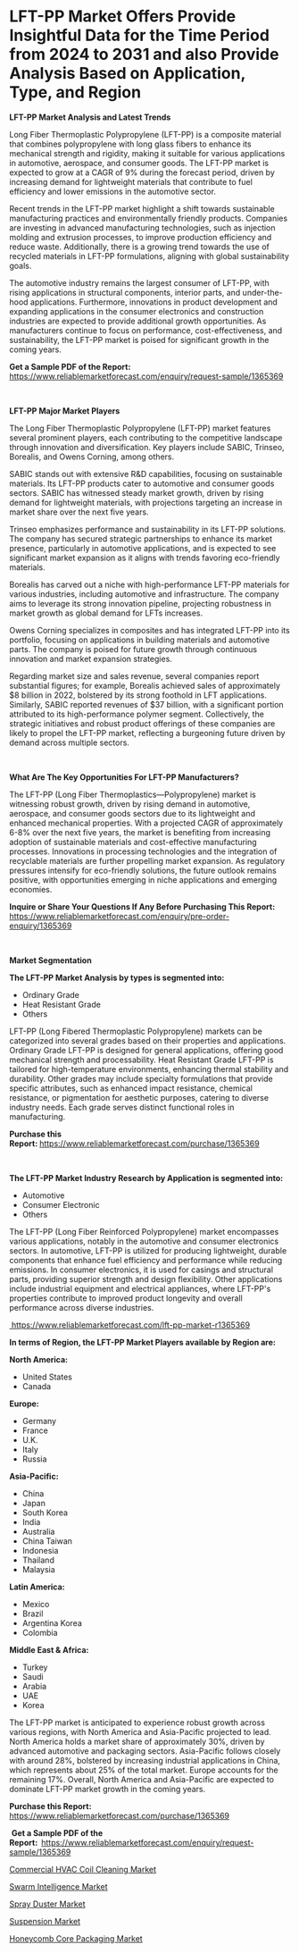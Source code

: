 <p><h1>LFT-PP Market Offers Provide Insightful Data for the Time Period from 2024 to 2031 and also Provide Analysis Based on Application, Type, and Region</h1></p><p><strong>LFT-PP Market Analysis and Latest Trends</strong></p>
<p><p>Long Fiber Thermoplastic Polypropylene (LFT-PP) is a composite material that combines polypropylene with long glass fibers to enhance its mechanical strength and rigidity, making it suitable for various applications in automotive, aerospace, and consumer goods. The LFT-PP market is expected to grow at a CAGR of 9% during the forecast period, driven by increasing demand for lightweight materials that contribute to fuel efficiency and lower emissions in the automotive sector.</p><p>Recent trends in the LFT-PP market highlight a shift towards sustainable manufacturing practices and environmentally friendly products. Companies are investing in advanced manufacturing technologies, such as injection molding and extrusion processes, to improve production efficiency and reduce waste. Additionally, there is a growing trend towards the use of recycled materials in LFT-PP formulations, aligning with global sustainability goals.</p><p>The automotive industry remains the largest consumer of LFT-PP, with rising applications in structural components, interior parts, and under-the-hood applications. Furthermore, innovations in product development and expanding applications in the consumer electronics and construction industries are expected to provide additional growth opportunities. As manufacturers continue to focus on performance, cost-effectiveness, and sustainability, the LFT-PP market is poised for significant growth in the coming years.</p></p>
<p><strong>Get a Sample PDF of the Report:&nbsp;</strong> <a href="https://www.reliablemarketforecast.com/enquiry/request-sample/1365369?utm_campaign=1159&utm_medium=2&utm_source=Github&utm_content=ia&utm_term=17112024&utm_id=lft-pp">https://www.reliablemarketforecast.com/enquiry/request-sample/1365369</a></p>
<p>&nbsp;</p>
<p><strong>LFT-PP Major Market Players</strong></p>
<p><p>The Long Fiber Thermoplastic Polypropylene (LFT-PP) market features several prominent players, each contributing to the competitive landscape through innovation and diversification. Key players include SABIC, Trinseo, Borealis, and Owens Corning, among others. </p><p>SABIC stands out with extensive R&D capabilities, focusing on sustainable materials. Its LFT-PP products cater to automotive and consumer goods sectors. SABIC has witnessed steady market growth, driven by rising demand for lightweight materials, with projections targeting an increase in market share over the next five years.</p><p>Trinseo emphasizes performance and sustainability in its LFT-PP solutions. The company has secured strategic partnerships to enhance its market presence, particularly in automotive applications, and is expected to see significant market expansion as it aligns with trends favoring eco-friendly materials.</p><p>Borealis has carved out a niche with high-performance LFT-PP materials for various industries, including automotive and infrastructure. The company aims to leverage its strong innovation pipeline, projecting robustness in market growth as global demand for LFTs increases.</p><p>Owens Corning specializes in composites and has integrated LFT-PP into its portfolio, focusing on applications in building materials and automotive parts. The company is poised for future growth through continuous innovation and market expansion strategies.</p><p>Regarding market size and sales revenue, several companies report substantial figures; for example, Borealis achieved sales of approximately $8 billion in 2022, bolstered by its strong foothold in LFT applications. Similarly, SABIC reported revenues of $37 billion, with a significant portion attributed to its high-performance polymer segment. Collectively, the strategic initiatives and robust product offerings of these companies are likely to propel the LFT-PP market, reflecting a burgeoning future driven by demand across multiple sectors.</p></p>
<p>&nbsp;</p>
<p><strong>What Are The Key Opportunities For LFT-PP Manufacturers?</strong></p>
<p><p>The LFT-PP (Long Fiber Thermoplastics—Polypropylene) market is witnessing robust growth, driven by rising demand in automotive, aerospace, and consumer goods sectors due to its lightweight and enhanced mechanical properties. With a projected CAGR of approximately 6-8% over the next five years, the market is benefiting from increasing adoption of sustainable materials and cost-effective manufacturing processes. Innovations in processing technologies and the integration of recyclable materials are further propelling market expansion. As regulatory pressures intensify for eco-friendly solutions, the future outlook remains positive, with opportunities emerging in niche applications and emerging economies.</p></p>
<p><strong>Inquire or Share Your Questions If Any Before Purchasing This Report:</strong> <a href="https://www.reliablemarketforecast.com/enquiry/pre-order-enquiry/1365369?utm_campaign=1159&utm_medium=2&utm_source=Github&utm_content=ia&utm_term=17112024&utm_id=lft-pp">https://www.reliablemarketforecast.com/enquiry/pre-order-enquiry/1365369</a></p>
<p>&nbsp;</p>
<p><strong>Market Segmentation</strong></p>
<p><strong>The LFT-PP Market Analysis by types is segmented into:</strong></p>
<p><ul><li>Ordinary Grade</li><li>Heat Resistant Grade</li><li>Others</li></ul></p>
<p><p>LFT-PP (Long Fibered Thermoplastic Polypropylene) markets can be categorized into several grades based on their properties and applications. Ordinary Grade LFT-PP is designed for general applications, offering good mechanical strength and processability. Heat Resistant Grade LFT-PP is tailored for high-temperature environments, enhancing thermal stability and durability. Other grades may include specialty formulations that provide specific attributes, such as enhanced impact resistance, chemical resistance, or pigmentation for aesthetic purposes, catering to diverse industry needs. Each grade serves distinct functional roles in manufacturing.</p></p>
<p><strong>Purchase this Report:&nbsp;</strong><a href="https://www.reliablemarketforecast.com/purchase/1365369?utm_campaign=1159&utm_medium=2&utm_source=Github&utm_content=ia&utm_term=17112024&utm_id=lft-pp">https://www.reliablemarketforecast.com/purchase/1365369</a></p>
<p>&nbsp;</p>
<p><strong>The LFT-PP Market Industry Research by Application is segmented into:</strong></p>
<p><ul><li>Automotive</li><li>Consumer Electronic</li><li>Others</li></ul></p>
<p><p>The LFT-PP (Long Fiber Reinforced Polypropylene) market encompasses various applications, notably in the automotive and consumer electronics sectors. In automotive, LFT-PP is utilized for producing lightweight, durable components that enhance fuel efficiency and performance while reducing emissions. In consumer electronics, it is used for casings and structural parts, providing superior strength and design flexibility. Other applications include industrial equipment and electrical appliances, where LFT-PP's properties contribute to improved product longevity and overall performance across diverse industries.</p></p>
<p><a href="https://www.reliablemarketforecast.com/lft-pp-market-r1365369?utm_campaign=1159&utm_medium=2&utm_source=Github&utm_content=ia&utm_term=17112024&utm_id=lft-pp">&nbsp;https://www.reliablemarketforecast.com/lft-pp-market-r1365369</a></p>
<p><strong>In terms of Region, the LFT-PP Market Players available by Region are:</strong></p>
<p>
    <p> <strong> North America: </strong>
        <ul>
            <li>United States</li>
            <li>Canada</li>
        </ul>
        </p> 
    <p> <strong> Europe: </strong>
        <ul>
            <li>Germany</li>
            <li>France</li>
            <li>U.K.</li>
            <li>Italy</li>
            <li>Russia</li>
        </ul>
        </p> 
    <p> <strong> Asia-Pacific: </strong>
        <ul>
            <li>China</li>
            <li>Japan</li>
            <li>South Korea</li>
            <li>India</li>
            <li>Australia</li>
            <li>China Taiwan</li>
            <li>Indonesia</li>
            <li>Thailand</li>
            <li>Malaysia</li>
        </ul>
        </p> 
    <p> <strong> Latin America: </strong>
        <ul>
            <li>Mexico</li>
            <li>Brazil</li>
            <li>Argentina Korea</li>
            <li>Colombia</li>
        </ul>
        </p> 
    <p> <strong> Middle East & Africa: </strong>
        <ul>
            <li>Turkey</li>
            <li>Saudi</li>
            <li>Arabia</li>
            <li>UAE</li>
            <li>Korea</li>
        </ul>
    </p>
    </p>
<p><p>The LFT-PP market is anticipated to experience robust growth across various regions, with North America and Asia-Pacific projected to lead. North America holds a market share of approximately 30%, driven by advanced automotive and packaging sectors. Asia-Pacific follows closely with around 28%, bolstered by increasing industrial applications in China, which represents about 25% of the total market. Europe accounts for the remaining 17%. Overall, North America and Asia-Pacific are expected to dominate LFT-PP market growth in the coming years.</p></p>
<p><strong>Purchase this Report: </strong><a href="https://www.reliablemarketforecast.com/purchase/1365369?utm_campaign=1159&utm_medium=2&utm_source=Github&utm_content=ia&utm_term=17112024&utm_id=lft-pp">https://www.reliablemarketforecast.com/purchase/1365369</a></p>
<p>&nbsp;<strong>Get a Sample PDF of the Report:&nbsp;&nbsp;</strong><a href="https://www.reliablemarketforecast.com/enquiry/request-sample/1365369?utm_campaign=1159&utm_medium=2&utm_source=Github&utm_content=ia&utm_term=17112024&utm_id=lft-pp">https://www.reliablemarketforecast.com/enquiry/request-sample/1365369</a></p>
<p><strong></strong></p>
<p><p><a href="https://www.linkedin.com/pulse/commercial-hvac-coil-cleaning-market-revolution-size-share-6idaf?utm_campaign=1159&utm_medium=2&utm_source=Github&utm_content=ia&utm_term=17112024&utm_id=lft-pp">Commercial HVAC Coil Cleaning Market</a></p><p><a href="https://issuu.com/reportprime-2/docs/swarm-intelligence-market-size-2030_a5896c128ef773?utm_campaign=1159&utm_medium=2&utm_source=Github&utm_content=ia&utm_term=17112024&utm_id=lft-pp">Swarm Intelligence Market</a></p><p><a href="https://www.linkedin.com/pulse/global-spray-duster-market-landscape-future-trends-strategic-glojf?utm_campaign=1159&utm_medium=2&utm_source=Github&utm_content=ia&utm_term=17112024&utm_id=lft-pp">Spray Duster Market</a></p><p><a href="https://issuu.com/reportprime-2/docs/suspension-market-size-2030.pptx_dc2d3d1da40f93?utm_campaign=1159&utm_medium=2&utm_source=Github&utm_content=ia&utm_term=17112024&utm_id=lft-pp">Suspension Market</a></p><p><a href="https://github.com/ChiragRP21/Market-Research-Report-List-6/blob/main/honeycomb-core-packaging-market.md?utm_campaign=1159&utm_medium=2&utm_source=Github&utm_content=ia&utm_term=17112024&utm_id=lft-pp">Honeycomb Core Packaging Market</a></p></p>